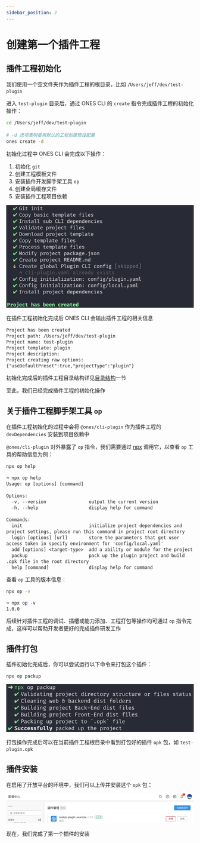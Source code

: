 ```yaml
---
sidebar_position: 2
---
```


# 创建第一个插件工程

## 插件工程初始化

我们使用一个空文件夹作为插件工程的根目录，比如 `/Users/jeff/dev/test-plugin`

进入 `test-plugin` 目录后，通过 ONES CLI 的 `create` 指令完成插件工程的初始化操作：

```bash
cd /Users/jeff/dev/test-plugin

# -d 选项表明使用默认的工程创建预设配置
ones create -d
```

初始化过程中 ONES CLI 会完成以下操作：

1. 初始化 `git`
2. 创建工程模板文件
3. 安装插件开发脚手架工具 `op`
4. 创建全局缓存文件
5. 安装插件工程项目依赖

![image](images/create.png)

在插件工程初始化完成后 ONES CLI 会输出插件工程的相关信息

```
Project has been created
Project path: /Users/jeff/dev/test-plugin
Project name: test-plugin
Project template: plugin
Project description:
Project creating raw options: {"useDefaultPreset":true,"projectType":"plugin"}
```

初始化完成后的插件工程目录结构详见[目录结构](../guide/plugin-project-directory-structure.md)一节

至此，我们已经完成插件工程的初始化操作

## 关于插件工程脚手架工具 `op`

在插件工程初始化的过程中会将 `@ones/cli-plugin` 作为插件工程的 `devDependencies` 安装到项目依赖中

`@ones/cli-plugin` 对外暴露了 `op` 指令，我们需要通过 [npx](https://docs.npmjs.com/cli/v8/commands/npx) 调用它，以查看 `op` 工具的帮助信息为例：

```bash
npx op help
```

```
➜ npx op help
Usage: op [options] [command]

Options:
  -v, --version                output the current version
  -h, --help                   display help for command

Commands:
  init                         initialize project dependencies and project settings, please run this command in project root directory
  login [options] [url]        store the parameters that get user access token in specify environment for 'config/local.yaml'
  add [options] <target-type>  add a ability or module for the project
  packup                       pack up the plugin project and build .opk file in the root directory
  help [command]               display help for command
```

查看 `op` 工具的版本信息：

```bash
npx op -v
```

```
➜ npx op -v
1.0.0
```

后续针对插件工程的调试、插槽或能力添加、工程打包等操作均可通过 `op` 指令完成，这样可以帮助开发者更好的完成插件研发工作

## 插件打包

插件初始化完成后，你可以尝试运行以下命令来打包这个插件：

```
npx op packup
```

![image](images/opk.png)

打包操作完成后可以在当前插件工程根目录中看到打包好的插件 `opk` 包，如 `test-plugin.opk`

## 插件安装

在启用了开放平台的环境中，我们可以上传并安装这个 `opk` 包：

![image](images/install.jpg)

现在，我们完成了第一个插件的安装
